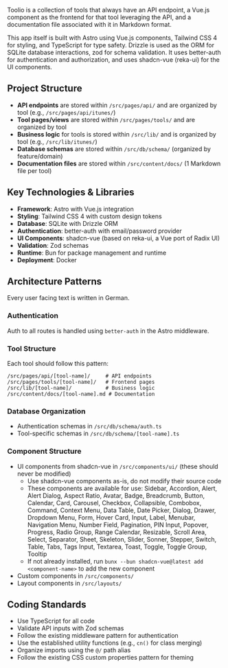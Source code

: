 Toolio is a collection of tools that always have an API endpoint, a Vue.js component as the frontend for that tool leveraging the API, and a documentation file associated with it in Markdown format.

This app itself is built with Astro using Vue.js components, Tailwind CSS 4 for styling, and TypeScript for type safety. Drizzle is used as the ORM for SQLite database interactions, zod for schema validation. It uses better-auth for authentication and authorization, and uses shadcn-vue (reka-ui) for the UI components.

## Project Structure

- **API endpoints** are stored within `/src/pages/api/` and are organized by tool (e.g., `/src/pages/api/itunes/`)
- **Tool pages/views** are stored within `/src/pages/tools/` and are organized by tool
- **Business logic** for tools is stored within `/src/lib/` and is organized by tool (e.g., `/src/lib/itunes/`)
- **Database schemas** are stored within `/src/db/schema/` (organized by feature/domain)
- **Documentation files** are stored within `/src/content/docs/` (1 Markdown file per tool)

## Key Technologies & Libraries

- **Framework**: Astro with Vue.js integration
- **Styling**: Tailwind CSS 4 with custom design tokens
- **Database**: SQLite with Drizzle ORM
- **Authentication**: better-auth with email/password provider
- **UI Components**: shadcn-vue (based on reka-ui, a Vue port of Radix UI)
- **Validation**: Zod schemas
- **Runtime**: Bun for package management and runtime
- **Deployment**: Docker

## Architecture Patterns

Every user facing text is written in German.

### Authentication

Auth to all routes is handled using `better-auth` in the Astro middleware.

### Tool Structure

Each tool should follow this pattern:

```
/src/pages/api/[tool-name]/     # API endpoints
/src/pages/tools/[tool-name]/   # Frontend pages
/src/lib/[tool-name]/           # Business logic
/src/content/docs/[tool-name].md # Documentation
```

### Database Organization

- Authentication schemas in `/src/db/schema/auth.ts`
- Tool-specific schemas in `/src/db/schema/[tool-name].ts`

### Component Structure

- UI components from shadcn-vue in `/src/components/ui/` (these should never be modified)
  - Use shadcn-vue components as-is, do not modify their source code
  - These components are available for use: Sidebar, Accordion, Alert, Alert Dialog, Aspect Ratio, Avatar, Badge, Breadcrumb, Button, Calendar, Card, Carousel, Checkbox, Collapsible, Combobox, Command, Context Menu, Data Table, Date Picker, Dialog, Drawer, Dropdown Menu, Form, Hover Card, Input, Label, Menubar, Navigation Menu, Number Field, Pagination, PIN Input, Popover, Progress, Radio Group, Range Calendar, Resizable, Scroll Area, Select, Separator, Sheet, Skeleton, Slider, Sonner, Stepper, Switch, Table, Tabs, Tags Input, Textarea, Toast, Toggle, Toggle Group, Tooltip
  - If not already installed, run `bunx --bun shadcn-vue@latest add <component-name>` to add the new component
- Custom components in `/src/components/`
- Layout components in `/src/layouts/`

## Coding Standards

- Use TypeScript for all code
- Validate API inputs with Zod schemas
- Follow the existing middleware pattern for authentication
- Use the established utility functions (e.g., `cn()` for class merging)
- Organize imports using the `@/` path alias
- Follow the existing CSS custom properties pattern for theming
